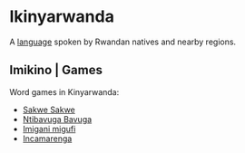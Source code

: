 # Ikinyarwanda
A [language](https://en.wikipedia.org/wiki/Kinyarwanda) spoken by Rwandan natives and nearby regions.

## Imikino | Games
Word games in Kinyarwanda:
- [Sakwe Sakwe](http://www.wikirwanda.org/index.php?title=Ibisakuzo)
- [Ntibavuga Bavuga](http://www.wikirwanda.org/index.php?title=Ikeshamvugo)
- [Imigani migufi](https://rw.wikipedia.org/wiki/Imigani_migufi_y%E2%80%99Ikinyarwanda)
- [Incamarenga](https://rw.wikipedia.org/wiki/INCAMARENGA_ZISOBANUYE)
